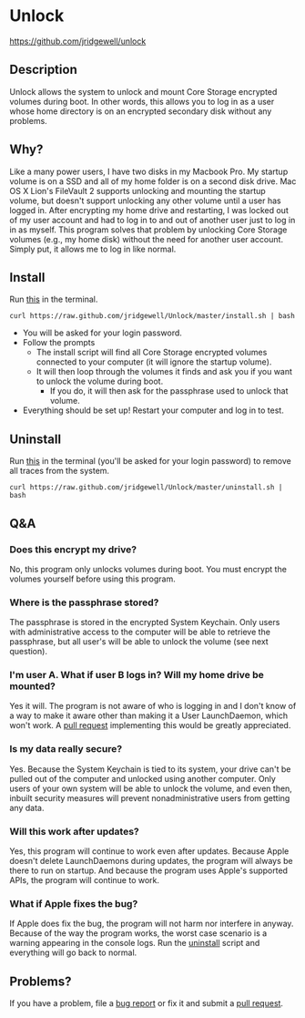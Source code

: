 Unlock
=========

https://github.com/jridgewell/unlock


## Description

Unlock allows the system to unlock and mount Core Storage encrypted volumes
during boot. In other words, this allows you to log in as a user whose home
directory is on an encrypted secondary disk without any problems.


## Why?

Like a many power users, I have two disks in my Macbook Pro. My startup volume
is on a SSD and all of my home folder is on a second disk drive. Mac OS X Lion's
FileVault 2 supports unlocking and mounting the startup volume, but doesn't
support unlocking any other volume until a user has logged in. After encrypting
my home drive and restarting, I was locked out of my user account and had to log
in to and out of another user just to log in in as myself. This program solves
that problem by unlocking Core Storage volumes (e.g., my home disk) without the
need for another user account. Simply put, it allows me to log in like normal.


## Install

Run [this][install] in the terminal.

    curl https://raw.github.com/jridgewell/Unlock/master/install.sh | bash

- You will be asked for your login password.
- Follow the prompts
  * The install script will find all Core Storage encrypted volumes connected to
	your computer (it will ignore the startup volume).
  * It will then loop through the volumes it finds and ask you if you want to
	unlock the volume during boot.
	+ If you do, it will then ask for the passphrase used to unlock that volume.
- Everything should be set up! Restart your computer and log in to test.


## Uninstall

Run [this][uninstall] in the terminal (you'll be asked for your login password)
to remove all traces from the system.

    curl https://raw.github.com/jridgewell/Unlock/master/uninstall.sh | bash


## Q&A

### Does this encrypt my drive?
No, this program only unlocks volumes during boot. You must encrypt the volumes
yourself before using this program.
### Where is the passphrase stored?
The passphrase is stored in the encrypted System Keychain. Only users with administrative access to the computer will be able to retrieve the passphrase, but all user's will be able to unlock the volume (see next question).
### I'm user A. What if user B logs in? Will my home drive be mounted?
Yes it will. The program is not aware of who is logging in and I don't know of a
way to make it aware other than making it a User LaunchDaemon, which won't work.
A [pull request][pull] implementing this would be greatly appreciated.
### Is my data really secure?
Yes. Because the System Keychain is tied to its system, your drive can't be pulled out of the computer and unlocked using another computer. Only users of your own system will be able to unlock the volume, and even then, inbuilt security measures will prevent nonadministrative users from getting any data.
### Will this work after updates?
Yes, this program will continue to work even after updates. Because Apple doesn't
delete LaunchDaemons during updates, the program will always be there to run on
startup. And because the program uses Apple's supported APIs, the program will
continue to work.
### What if Apple fixes the bug?
If Apple does fix the bug, the program will not harm nor interfere in anyway.
Because of the way the program works, the worst case scenario is a warning
appearing in the console logs. Run the [uninstall][uninstall] script and
everything will go back to normal.

## Problems?

If you have a problem, file a [bug report][issue] or fix it and submit a [pull
request][pull].

[install]: https://raw.github.com/jridgewell/Unlock/master/install.sh
[uninstall]: https://raw.github.com/jridgewell/Unlock/master/uninstall.sh
[issue]: https://github.com/jridgewell/unlock/issues
[pull]: https://github.com/jridgewell/unlock/pulls
